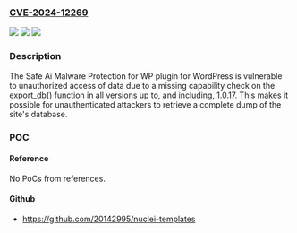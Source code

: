 ### [CVE-2024-12269](https://cve.mitre.org/cgi-bin/cvename.cgi?name=CVE-2024-12269)
![](https://img.shields.io/static/v1?label=Product&message=Safe%20Ai%20Malware%20Protection%20for%20WP&color=blue)
![](https://img.shields.io/static/v1?label=Version&message=*%3C%3D%201.0.17%20&color=brighgreen)
![](https://img.shields.io/static/v1?label=Vulnerability&message=CWE-862%20Missing%20Authorization&color=brighgreen)

### Description

The Safe Ai Malware Protection for WP plugin for WordPress is vulnerable to unauthorized access of data due to a missing capability check on the export_db() function in all versions up to, and including, 1.0.17. This makes it possible for unauthenticated attackers to retrieve a complete dump of the site's database.

### POC

#### Reference
No PoCs from references.

#### Github
- https://github.com/20142995/nuclei-templates

